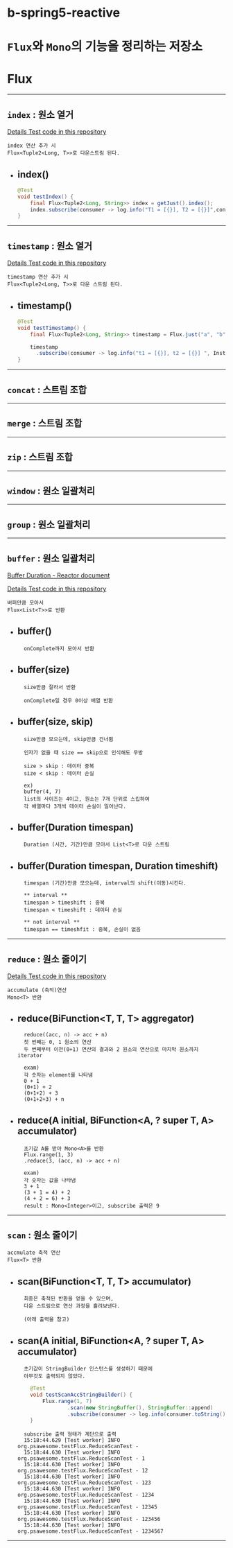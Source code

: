 b-spring5-reactive
=

`Flux`와 `Mono`의 기능을 정리하는 저장소
=

# Flux

<hr/>

## `index` : 원소 열거

[Details Test code in this repository](essential/src/test/java/org/psawesome/testFlux/IndexAndTimestampTest.java)

    index 연산 추가 시
    Flux<Tuple2<Long, T>>로 다운스트림 된다.
    
- index()
    -
    
    ```java
    @Test
    void testIndex() {
        final Flux<Tuple2<Long, String>> index = getJust().index();
        index.subscribe(consumer -> log.info("T1 = [{}], T2 = [{}]",consumer.getT1(), consumer.getT2()));
    }
    ```
    
    
--- 

## `timestamp` : 원소 열거

[Details Test code in this repository](essential/src/test/java/org/psawesome/testFlux/IndexAndTimestampTest.java)

    timestamp 연산 추가 시 
    Flux<Tuple2<Long, T>>로 다운 스트림 된다.
    
- timestamp()
    -
      
    ```java
    @Test
    void testTimestamp() {
        final Flux<Tuple2<Long, String>> timestamp = Flux.just("a", "b", "c", "d", "e", "f", "g").timestamp();
  
        timestamp
          .subscribe(consumer -> log.info("t1 = [{}], t2 = [{}] ", Instant.ofEpochMilli(consumer.getT1()), consumer.getT2()));
    }
    ```
<hr/>

## `concat` : 스트림 조합

---

## `merge` : 스트림 조합

---

## `zip` : 스트림 조합

<hr/>

## `window` : 원소 일괄처리
   
---   
    
## `group` : 원소 일괄처리

---

## `buffer` : 원소 일괄처리

[Buffer Duration - Reactor document](https://projectreactor.io/docs/core/release/api/reactor/core/publisher/Flux.html#buffer-java.time.Duration-)

[Details Test code in this repository](essential/src/test/java/org/psawesome/testFlux/BufferTest.java)

    버퍼만큼 모아서 
    Flux<List<T>>로 반환
    

- buffer()
    -
        onComplete까지 모아서 반환

- buffer(size)
    - 
        size만큼 잘라서 반환
        
        onComplete일 경우 0이상 배열 반환
        
- buffer(size, skip)
    -
        size만큼 모으는데, skip만큼 건너뜀
        
        인자가 없을 때 size == skip으로 인식해도 무방
        
        size > skip : 데이터 중복
        size < skip : 데이터 손실
        
        ex)
        buffer(4, 7)
        list의 사이즈는 4이고, 원소는 7개 단위로 스킵하여 
        각 배열마다 3개씩 데이터 손실이 일어난다.
    
- buffer(Duration timespan)
    -
        Duration (시간, 기간)만큼 모아서 List<T>로 다운 스트림
    
- buffer(Duration timespan, Duration timeshift)
    -
        timespan (기간)만큼 모으는데, interval의 shift(이동)시킨다.
        
        ** interval **
        timespan > timeshift : 중복
        timespan < timeshift : 데이터 손실
        
        ** not interval **
        timespan == timeshfit : 중복, 손실이 없음


<hr/>

## `reduce` : 원소 줄이기

[Details Test code in this repository](essential/src/test/java/org/psawesome/testFlux/ReduceScanTest.java)

    accumulate (축적)연산
    Mono<T> 반환
    
- reduce(BiFunction<T, T, T> aggregator)
    -
        reduce((acc, n) -> acc + n)
        첫 번째는 0, 1 원소의 연산
        두 번째부터 이전(0+1) 연산의 결과와 2 원소의 연산으로 마지막 원소까지 iterator
        
        exam)
        각 숫자는 element를 나타냄
        0 + 1
        (0+1) + 2
        (0+1+2) + 3
        (0+1+2+3) + n

- reduce(A initial, BiFunction<A, ? super T, A> accumulator)
    -
        초기값 A를 받아 Mono<A>를 반환
        Flux.range(1, 3)
        .reduce(3, (acc, n) -> acc + n)
        
        exam)
        각 숫자는 값을 나타냄
        3 + 1
        (3 + 1 = 4) + 2
        (4 + 2 = 6) + 3
        result : Mono<Integer>이고, subscribe 출력은 9

---
        
## `scan` : 원소 줄이기

    accmulate 축적 연산
    Flux<T> 반환
    
    
- scan(BiFunction<T, T, T> accumulator)
    -
        최종은 축적된 반환을 얻을 수 있으며,
        다운 스트림으로 연산 과정을 흘려보낸다.
        
        (아래 출력을 참고)

        
- scan(A initial, BiFunction<A, ? super T, A> accumulator)
    -
        초기값이 StringBuilder 인스턴스를 생성하기 때문에
        아무것도 출력되지 않았다.
        
    ```java
        @Test
        void testScanAccStringBuilder() {
            Flux.range(1, 7)
                    .scan(new StringBuffer(), StringBuffer::append)
                    .subscribe(consumer -> log.info(consumer.toString()));
        }
    ```        
        
        subscribe 출력 형태가 계단으로 출력
        15:18:44.629 [Test worker] INFO org.psawesome.testFlux.ReduceScanTest - 
        15:18:44.630 [Test worker] INFO org.psawesome.testFlux.ReduceScanTest - 1
        15:18:44.630 [Test worker] INFO org.psawesome.testFlux.ReduceScanTest - 12
        15:18:44.630 [Test worker] INFO org.psawesome.testFlux.ReduceScanTest - 123
        15:18:44.630 [Test worker] INFO org.psawesome.testFlux.ReduceScanTest - 1234
        15:18:44.630 [Test worker] INFO org.psawesome.testFlux.ReduceScanTest - 12345
        15:18:44.630 [Test worker] INFO org.psawesome.testFlux.ReduceScanTest - 123456
        15:18:44.630 [Test worker] INFO org.psawesome.testFlux.ReduceScanTest - 1234567

<hr/>
